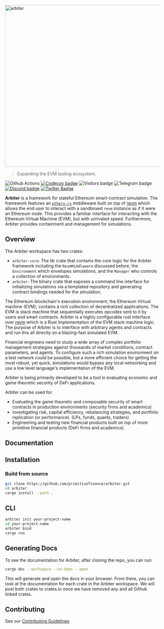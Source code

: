 <img width="529" alt="arbiter" src="https://user-images.githubusercontent.com/20118821/236929861-2a1fe071-0053-453c-ac86-224b32febcd6.png">

> Expanding the EVM tooling ecosystem.

![Github Actions](https://github.com/primitivefinance/arbiter/workflows/test/badge.svg)
[![Codecov badge](https://codecov.io/gh/funkycadet/arbiter/branch/main/graph/badge.svg?token=UQ1SE0D9IN)](https://codecov.io/gh/funkycadet/arbiter)
![Visitors badge](https://visitor-badge.laobi.icu/badge?page_id=arbiter)
![Telegram badge](https://img.shields.io/endpoint?color=neon&logo=telegram&label=chat&style=flat-square&url=https%3A%2F%2Ftg.sumanjay.workers.dev%2Farbiter_rs)
[![Discord badge](https://dcbadge.vercel.app/api/server/primitive?style=flat)](https://discord.gg/primitive)
[![Twitter Badge](https://badgen.net/badge/icon/twitter?icon=twitter&label)](https://twitter.com/primitivefi)

**Arbiter** is a framework for stateful Ethereum smart-contract simulation. 
The framework features an [`ethers-rs`](https://github.com/gakonst/ethers-rs) middleware built on top of [revm](https://github.com/bluealloy/revm) which allows the end user to interact with a sandboxed `revm` instance as if it were an Ethereum node. This provides a familiar interface for interacting with the Ethereum Virtual Machine (EVM), but with unrivaled speed. Furthermore, Arbiter provides containment and management for simulations.

## Overview

The Arbiter workspace has two crates:
- `arbiter-core`: The lib crate that contains the core logic for the Arbiter framework including the `RevmMiddleware` discussed before, the `Environment` which envelopes simulations, and the `Manager` who controls a collection of environments.
- `arbiter`: The binary crate that exposes a command line interface for initializing simulations via a templated repository and generating contract bindings needed for the simulation.



The Ethereum blockchain's execution environment, the Ethereum Virtual machine (EVM), contains a rich collection of decentralized applications. The EVM is stack machine that sequentially executes opcodes sent to it by users and smart contracts. Arbiter is a highly configurable rust interface over [revm](https://github.com/bluealloy/revm) which is a Rust implementation of the EVM stack machine logic. The purpose of Arbiter is to interface with arbitrary agents and contracts and run this all directly on a blazing-fast simulated EVM.

Financial engineers need to study a wide array of complex portfolio management strategies against thousands of market conditions, contract parameters, and agents. To configure such a rich simulation environment on a test network could be possible, but a more efficient choice for getting the most robust, yet quick, simulations would bypass any local networking and use a low level language's implementation of the EVM.

Arbiter is being primarily developed to be a tool in evaluating economic and game theoretic security of DeFi applications.

Arbiter can be used for:

- Evaluating the game theoretic and composable security of smart contracts in production environments (security firms and academics)
- investigating risk, capital efficiency, rebalancing strategies, and portfolio replication (or performance). (LPs, funds, quants, traders)
- Engineering and testing new financial products built on top of more primitive financial products (DeFi firms and academics)

## Documentation

## Installation

### Build from source

```bash
git clone https://github.com/primitivefinance/arbiter.git
cd arbiter
cargo install --path .
```

## CLI 

```bash
arbiter init your-project-name
cd your-project-name
arbiter bind
cargo run
```


## Generating Docs

To see the documentation for Arbiter, after cloning the repo, you can run:

```bash
cargo doc --workspace --no-deps --open
```

This will generate and open the docs in your browser. From there, you can look at the documentation for each crate in the Arbiter workspace. 
We will post both crates to crates.io once we have removed any and all Github linked crates.

## Contributing

See our [Contributing Guidelines](https://github.com/primitivefinance/arbiter/blob/main/.github/CONTRIBUTING.md)
